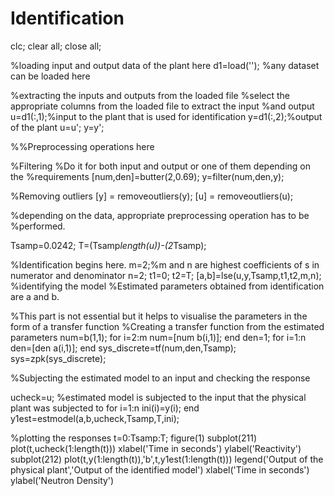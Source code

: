 Identification
==============

clc;
clear all;
close all;

%loading input and output data of the plant here
d1=load('');
%any dataset can be loaded here

%extracting the inputs and outputs from the loaded file
%select the appropriate columns from the loaded file to extract the input
%and output
u=d1(:,1);%input to the plant that is used for identification
y=d1(:,2);%output of the plant
u=u';
y=y';

%%Preprocessing operations here

%Filtering
%Do it for both input and output or one of them depending on the
%requirements
[num,den]=butter(2,0.69);
y=filter(num,den,y);

%Removing outliers
[y] = removeoutliers(y);
[u] = removeoutliers(u);

%depending on the data, appropriate preprocessing operation has to be
%performed.

Tsamp=0.0242;
T=(Tsamp*length(u))-(2*Tsamp);

%Identification begins here. 
m=2;%m and n are highest coefficients of s in numerator and denominator
n=2;
t1=0;
t2=T;
[a,b]=lse(u,y,Tsamp,t1,t2,m,n); %identifying the model
%Estimated parameters obtained from identification are a and b.

%This part is not essential but it helps to visualise the parameters in the form of a transfer function
%Creating a transfer function from the estimated parameters
num=b(1,1);
for i=2:m
    num=[num b(i,1)];
end
den=1;
for i=1:n
    den=[den a(i,1)];
end
sys_discrete=tf(num,den,Tsamp);
sys=zpk(sys_discrete);

%Subjecting the estimated model to an input and checking the response

ucheck=u; %estimated model is subjected to the input that the physical plant was subjected to
for i=1:n
    ini(i)=y(i);
end
y1est=estmodel(a,b,ucheck,Tsamp,T,ini);

%plotting the responses
t=0:Tsamp:T;
figure(1)
subplot(211)
plot(t,ucheck(1:length(t)))
xlabel('Time in seconds')
ylabel('Reactivity')
subplot(212)
plot(t,y(1:length(t)),'b',t,y1est(1:length(t)))
legend('Output of the physical plant','Output of the identified model')
xlabel('Time in seconds')
ylabel('Neutron Density')

